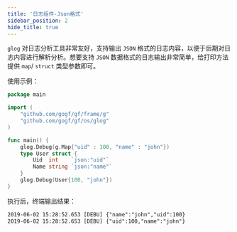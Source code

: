```yaml
---
title: '日志组件-Json格式'
sidebar_position: 2
hide_title: true
---
```


`glog` 对日志分析工具非常友好，支持输出 `JSON` 格式的日志内容，以便于后期对日志内容进行解析分析。想要支持 `JSON` 数据格式的日志输出非常简单，给打印方法提供 `map`/ `struct` 类型参数即可。

使用示例：

```go
package main

import (
    "github.com/gogf/gf/frame/g"
    "github.com/gogf/gf/os/glog"
)

func main() {
    glog.Debug(g.Map{"uid" : 100, "name" : "john"})
    type User struct {
        Uid  int    `json:"uid"`
        Name string `json:"name"`
    }
    glog.Debug(User{100, "john"})
}

```

执行后，终端输出结果：

```html
2019-06-02 15:28:52.653 [DEBU] {"name":"john","uid":100}
2019-06-02 15:28:52.653 [DEBU] {"uid":100,"name":"john"}

```